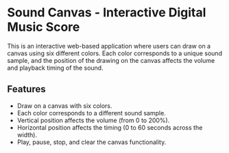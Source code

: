 # Sound Canvas - Interactive Digital Music Score

This is an interactive web-based application where users can draw on a canvas using six different colors. Each color corresponds to a unique sound sample, and the position of the drawing on the canvas affects the volume and playback timing of the sound.

## Features

- Draw on a canvas with six colors.
- Each color corresponds to a different sound sample.
- Vertical position affects the volume (from 0 to 200%).
- Horizontal position affects the timing (0 to 60 seconds across the width).
- Play, pause, stop, and clear the canvas functionality.
